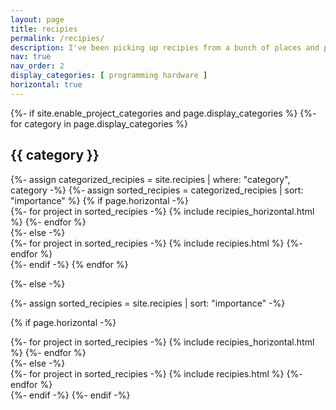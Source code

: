 ```yaml
---
layout: page
title: recipies
permalink: /recipies/
description: I've been picking up recipies from a bunch of places and people for a while now, I hope you like them :)
nav: true
nav_order: 2
display_categories: [ programming hardware ]
horizontal: true
---
```


<!-- pages/recipies.md -->
<div class="recipies">
{%- if site.enable_project_categories and page.display_categories %}
  <!-- Display categorized recipies -->
  {%- for category in page.display_categories %}
  <h2 class="category">{{ category }}</h2>
  {%- assign categorized_recipies = site.recipies | where: "category", category -%}
  {%- assign sorted_recipies = categorized_recipies | sort: "importance" %}
  <!-- Generate cards for each project -->
  {% if page.horizontal -%}
  <div class="container">
    <div class="row row-cols-1">
    {%- for project in sorted_recipies -%}
      {% include recipies_horizontal.html %}
    {%- endfor %}
    </div>
  </div>
  {%- else -%}
  <div class="grid">
    {%- for project in sorted_recipies -%}
      {% include recipies.html %}
    {%- endfor %}
  </div>
  {%- endif -%}
  {% endfor %}

{%- else -%}
<!-- Display recipies without categories -->
  {%- assign sorted_recipies = site.recipies | sort: "importance" -%}
  <!-- Generate cards for each project -->
  {% if page.horizontal -%}
  <div class="container">
    <div class="row row-cols-1">
    {%- for project in sorted_recipies -%}
      {% include recipies_horizontal.html %}
    {%- endfor %}
    </div>
  </div>
  {%- else -%}
  <div class="grid">
    {%- for project in sorted_recipies -%}
      {% include recipies.html %}
    {%- endfor %}
  </div>
  {%- endif -%}
{%- endif -%}
</div>
